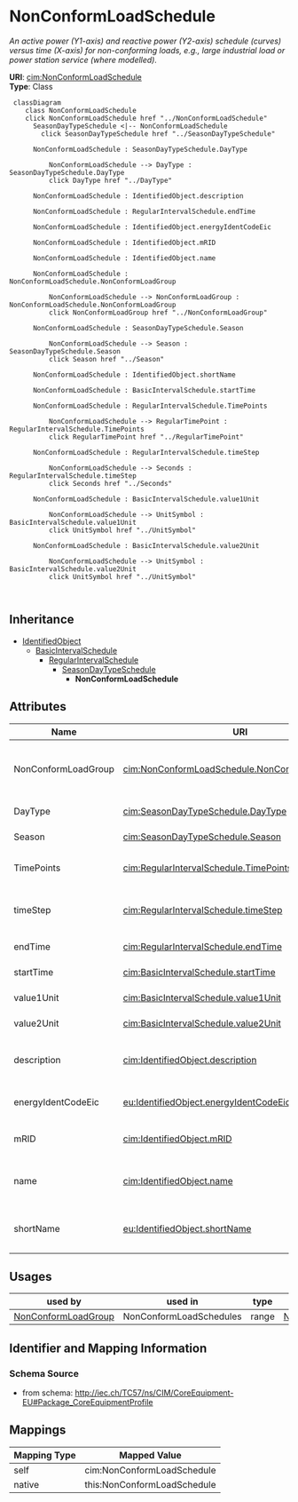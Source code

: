 # NonConformLoadSchedule


_An active power (Y1-axis) and reactive power (Y2-axis) schedule (curves) versus time (X-axis) for non-conforming loads, e.g., large industrial load or power station service (where modelled)._





**URI**: [cim:NonConformLoadSchedule](http://iec.ch/TC57/CIM100#NonConformLoadSchedule)<br />
**Type**: Class




```mermaid
 classDiagram
    class NonConformLoadSchedule
    click NonConformLoadSchedule href "../NonConformLoadSchedule"
      SeasonDayTypeSchedule <|-- NonConformLoadSchedule
        click SeasonDayTypeSchedule href "../SeasonDayTypeSchedule"
      
      NonConformLoadSchedule : SeasonDayTypeSchedule.DayType
        
          NonConformLoadSchedule --> DayType : SeasonDayTypeSchedule.DayType
          click DayType href "../DayType"
        
      NonConformLoadSchedule : IdentifiedObject.description
        
      NonConformLoadSchedule : RegularIntervalSchedule.endTime
        
      NonConformLoadSchedule : IdentifiedObject.energyIdentCodeEic
        
      NonConformLoadSchedule : IdentifiedObject.mRID
        
      NonConformLoadSchedule : IdentifiedObject.name
        
      NonConformLoadSchedule : NonConformLoadSchedule.NonConformLoadGroup
        
          NonConformLoadSchedule --> NonConformLoadGroup : NonConformLoadSchedule.NonConformLoadGroup
          click NonConformLoadGroup href "../NonConformLoadGroup"
        
      NonConformLoadSchedule : SeasonDayTypeSchedule.Season
        
          NonConformLoadSchedule --> Season : SeasonDayTypeSchedule.Season
          click Season href "../Season"
        
      NonConformLoadSchedule : IdentifiedObject.shortName
        
      NonConformLoadSchedule : BasicIntervalSchedule.startTime
        
      NonConformLoadSchedule : RegularIntervalSchedule.TimePoints
        
          NonConformLoadSchedule --> RegularTimePoint : RegularIntervalSchedule.TimePoints
          click RegularTimePoint href "../RegularTimePoint"
        
      NonConformLoadSchedule : RegularIntervalSchedule.timeStep
        
          NonConformLoadSchedule --> Seconds : RegularIntervalSchedule.timeStep
          click Seconds href "../Seconds"
        
      NonConformLoadSchedule : BasicIntervalSchedule.value1Unit
        
          NonConformLoadSchedule --> UnitSymbol : BasicIntervalSchedule.value1Unit
          click UnitSymbol href "../UnitSymbol"
        
      NonConformLoadSchedule : BasicIntervalSchedule.value2Unit
        
          NonConformLoadSchedule --> UnitSymbol : BasicIntervalSchedule.value2Unit
          click UnitSymbol href "../UnitSymbol"
        
      
```





## Inheritance
* [IdentifiedObject](IdentifiedObject.md)
    * [BasicIntervalSchedule](BasicIntervalSchedule.md)
        * [RegularIntervalSchedule](RegularIntervalSchedule.md)
            * [SeasonDayTypeSchedule](SeasonDayTypeSchedule.md)
                * **NonConformLoadSchedule**



## Attributes


| Name | URI | Cardinality and Range | Description | Inheritance |
| ---  | --- | --- | --- | --- |
| NonConformLoadGroup | [cim:NonConformLoadSchedule.NonConformLoadGroup](http://iec.ch/TC57/CIM100#NonConformLoadSchedule.NonConformLoadGroup) | 1 <br />  [NonConformLoadGroup](NonConformLoadGroup.md)  | The NonConformLoadGroup where the NonConformLoadSchedule belongs | direct |
| DayType | [cim:SeasonDayTypeSchedule.DayType](http://iec.ch/TC57/CIM100#SeasonDayTypeSchedule.DayType) | 1 <br />  [DayType](DayType.md)  | DayType for the Schedule | [SeasonDayTypeSchedule](SeasonDayTypeSchedule.md) |
| Season | [cim:SeasonDayTypeSchedule.Season](http://iec.ch/TC57/CIM100#SeasonDayTypeSchedule.Season) | 1 <br />  [Season](Season.md)  | Season for the Schedule | [SeasonDayTypeSchedule](SeasonDayTypeSchedule.md) |
| TimePoints | [cim:RegularIntervalSchedule.TimePoints](http://iec.ch/TC57/CIM100#RegularIntervalSchedule.TimePoints) | 1..* <br />  [RegularTimePoint](RegularTimePoint.md)  | The regular interval time point data values that define this schedule | [RegularIntervalSchedule](RegularIntervalSchedule.md) |
| timeStep | [cim:RegularIntervalSchedule.timeStep](http://iec.ch/TC57/CIM100#RegularIntervalSchedule.timeStep) | 1 <br />  [Seconds](Seconds.md)  | The time between each pair of subsequent regular time points in sequence orde... | [RegularIntervalSchedule](RegularIntervalSchedule.md) |
| endTime | [cim:RegularIntervalSchedule.endTime](http://iec.ch/TC57/CIM100#RegularIntervalSchedule.endTime) | 1 <br />  date  | The time for the last time point | [RegularIntervalSchedule](RegularIntervalSchedule.md) |
| startTime | [cim:BasicIntervalSchedule.startTime](http://iec.ch/TC57/CIM100#BasicIntervalSchedule.startTime) | 1 <br />  date  | The time for the first time point | [BasicIntervalSchedule](BasicIntervalSchedule.md) |
| value1Unit | [cim:BasicIntervalSchedule.value1Unit](http://iec.ch/TC57/CIM100#BasicIntervalSchedule.value1Unit) | 1 <br />  [UnitSymbol](UnitSymbol.md)  | Value1 units of measure | [BasicIntervalSchedule](BasicIntervalSchedule.md) |
| value2Unit | [cim:BasicIntervalSchedule.value2Unit](http://iec.ch/TC57/CIM100#BasicIntervalSchedule.value2Unit) | 0..1 <br />  [UnitSymbol](UnitSymbol.md)  | Value2 units of measure | [BasicIntervalSchedule](BasicIntervalSchedule.md) |
| description | [cim:IdentifiedObject.description](http://iec.ch/TC57/CIM100#IdentifiedObject.description) | 0..1 <br />  string  | The description is a free human readable text describing or naming the object | [IdentifiedObject](IdentifiedObject.md) |
| energyIdentCodeEic | [eu:IdentifiedObject.energyIdentCodeEic](http://iec.ch/TC57/CIM100-European#IdentifiedObject.energyIdentCodeEic) | 0..1 <br />  string  | The attribute is used for an exchange of the EIC code (Energy identification ... | [IdentifiedObject](IdentifiedObject.md) |
| mRID | [cim:IdentifiedObject.mRID](http://iec.ch/TC57/CIM100#IdentifiedObject.mRID) | 1 <br />  string  | Master resource identifier issued by a model authority | [IdentifiedObject](IdentifiedObject.md) |
| name | [cim:IdentifiedObject.name](http://iec.ch/TC57/CIM100#IdentifiedObject.name) | 1 <br />  string  | The name is any free human readable and possibly non unique text naming the o... | [IdentifiedObject](IdentifiedObject.md) |
| shortName | [eu:IdentifiedObject.shortName](http://iec.ch/TC57/CIM100-European#IdentifiedObject.shortName) | 0..1 <br />  string  | The attribute is used for an exchange of a human readable short name with len... | [IdentifiedObject](IdentifiedObject.md) |





## Usages

| used by | used in | type | used |
| ---  | --- | --- | --- |
| [NonConformLoadGroup](NonConformLoadGroup.md) | NonConformLoadSchedules | range | [NonConformLoadSchedule](NonConformLoadSchedule.md) |






## Identifier and Mapping Information







### Schema Source


* from schema: http://iec.ch/TC57/ns/CIM/CoreEquipment-EU#Package_CoreEquipmentProfile





## Mappings

| Mapping Type | Mapped Value |
| ---  | ---  |
| self | cim:NonConformLoadSchedule |
| native | this:NonConformLoadSchedule |




